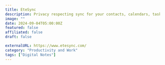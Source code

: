 ```yaml
---
title: EteSync
description: Privacy respecting sync for your contacts, calendars, tasks and notes.
image: ""
date: 2024-09-04T05:00:00Z
featured: false
affiliated: false
draft: false

externalURL: https://www.etesync.com/
category: "Productivity and Work"
tags: ["Digital Notes"]
---
```

